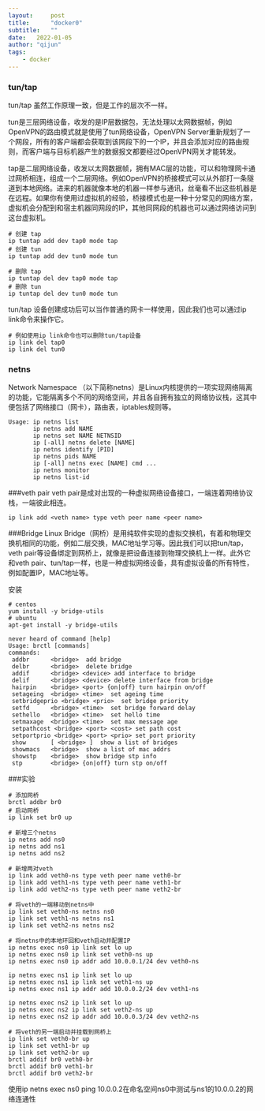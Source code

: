```yaml
---
layout:     post
title:      "docker0"
subtitle:   "" 
date:   2022-01-05
author: "qijun"
tags:
    - docker
---
```


### tun/tap
tun/tap 虽然工作原理一致，但是工作的层次不一样。

tun是三层网络设备，收发的是IP层数据包，无法处理以太网数据帧，例如OpenVPN的路由模式就是使用了tun网络设备，OpenVPN Server重新规划了一个网段，所有的客户端都会获取到该网段下的一个IP，并且会添加对应的路由规则，而客户端与目标机器产生的数据报文都要经过OpenVPN网关才能转发。

tap是二层网络设备，收发以太网数据帧，拥有MAC层的功能，可以和物理网卡通过网桥相连，组成一个二层网络。例如OpenVPN的桥接模式可以从外部打一条隧道到本地网络。进来的机器就像本地的机器一样参与通讯，丝毫看不出这些机器是在远程。如果你有使用过虚拟机的经验，桥接模式也是一种十分常见的网络方案，虚拟机会分配到和宿主机器同网段的IP，其他同网段的机器也可以通过网络访问到这台虚拟机。

```aidl
# 创建 tap 
ip tuntap add dev tap0 mode tap 
# 创建 tun
ip tuntap add dev tun0 mode tun 

# 删除 tap
ip tuntap del dev tap0 mode tap
# 删除 tun
ip tuntap del dev tun0 mode tun 
```

tun/tap 设备创建成功后可以当作普通的网卡一样使用，因此我们也可以通过ip link命令来操作它。

```aidl
# 例如使用ip link命令也可以删除tun/tap设备
ip link del tap0
ip link del tun0
```

### netns
Network Namespace （以下简称netns）是Linux内核提供的一项实现网络隔离的功能，它能隔离多个不同的网络空间，并且各自拥有独立的网络协议栈，这其中便包括了网络接口（网卡），路由表，iptables规则等。

```aidl
Usage: ip netns list
       ip netns add NAME
       ip netns set NAME NETNSID
       ip [-all] netns delete [NAME]
       ip netns identify [PID]
       ip netns pids NAME
       ip [-all] netns exec [NAME] cmd ...
       ip netns monitor
       ip netns list-id
```

###veth pair
veth pair是成对出现的一种虚拟网络设备接口，一端连着网络协议栈，一端彼此相连。

```aidl
ip link add <veth name> type veth peer name <peer name>
```

###Bridge
Linux Bridge（网桥）是用纯软件实现的虚拟交换机，有着和物理交换机相同的功能，例如二层交换，MAC地址学习等。因此我们可以把tun/tap，veth pair等设备绑定到网桥上，就像是把设备连接到物理交换机上一样。此外它和veth pair、tun/tap一样，也是一种虚拟网络设备，具有虚拟设备的所有特性，例如配置IP，MAC地址等。

安装
```aidl
# centos
yum install -y bridge-utils
# ubuntu
apt-get install -y bridge-utils
```

```aidl
never heard of command [help]
Usage: brctl [commands]
commands:
 addbr      <bridge>  add bridge
 delbr      <bridge>  delete bridge
 addif      <bridge> <device> add interface to bridge
 delif      <bridge> <device> delete interface from bridge
 hairpin    <bridge> <port> {on|off} turn hairpin on/off
 setageing  <bridge> <time>  set ageing time
 setbridgeprio <bridge> <prio>  set bridge priority
 setfd      <bridge> <time>  set bridge forward delay
 sethello   <bridge> <time>  set hello time
 setmaxage  <bridge> <time>  set max message age
 setpathcost <bridge> <port> <cost> set path cost
 setportprio <bridge> <port> <prio> set port priority
 show       [ <bridge> ]  show a list of bridges
 showmacs   <bridge>  show a list of mac addrs
 showstp    <bridge>  show bridge stp info
 stp        <bridge> {on|off} turn stp on/off
```

###实验
```aidl
# 添加网桥
brctl addbr br0
# 启动网桥
ip link set br0 up

# 新增三个netns
ip netns add ns0
ip netns add ns1
ip netns add ns2

# 新增两对veth
ip link add veth0-ns type veth peer name veth0-br
ip link add veth1-ns type veth peer name veth1-br
ip link add veth2-ns type veth peer name veth2-br

# 将veth的一端移动到netns中
ip link set veth0-ns netns ns0
ip link set veth1-ns netns ns1
ip link set veth2-ns netns ns2

# 将netns中的本地环回和veth启动并配置IP
ip netns exec ns0 ip link set lo up
ip netns exec ns0 ip link set veth0-ns up
ip netns exec ns0 ip addr add 10.0.0.1/24 dev veth0-ns

ip netns exec ns1 ip link set lo up
ip netns exec ns1 ip link set veth1-ns up
ip netns exec ns1 ip addr add 10.0.0.2/24 dev veth1-ns

ip netns exec ns2 ip link set lo up
ip netns exec ns2 ip link set veth2-ns up
ip netns exec ns2 ip addr add 10.0.0.3/24 dev veth2-ns

# 将veth的另一端启动并挂载到网桥上
ip link set veth0-br up
ip link set veth1-br up
ip link set veth2-br up
brctl addif br0 veth0-br
brctl addif br0 veth1-br
brctl addif br0 veth2-br
```

使用ip netns exec ns0 ping 10.0.0.2在命名空间ns0中测试与ns1的10.0.0.2的网络连通性